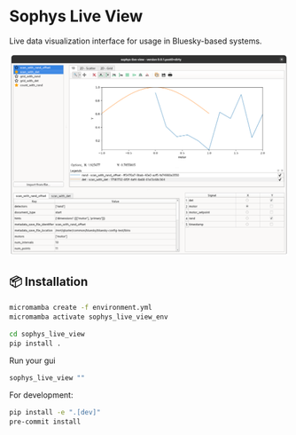 # Sophys Live View

Live data visualization interface for usage in Bluesky-based systems.

![Overview of the interface](./images/overview.png)

## 📦 Installation
```sh
micromamba create -f environment.yml
micromamba activate sophys_live_view_env
```


```sh
cd sophys_live_view
pip install .
```

Run your gui

```sh
sophys_live_view ""

```

For development:
```sh
pip install -e ".[dev]"
pre-commit install
```
